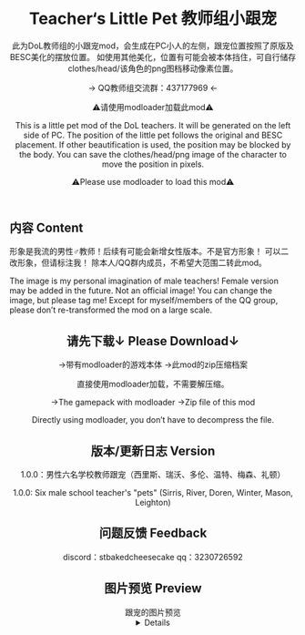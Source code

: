 <header>

# Teacher‘s Little Pet 教师组小跟宠

此为DoL教师组的小跟宠mod，会生成在PC小人的左侧，跟宠位置按照了原版及BESC美化的摆放位置。
如使用其他美化，位置有可能会被本体挡住，可自行储存clothes/head/该角色的png图档移动像素位置。

→ QQ教师组交流群：437177969 ←

⚠️请使用modloader加载此mod⚠️

This is a little pet mod of the DoL teachers.
It will be generated on the left side of PC.
The position of the little pet follows the original and BESC placement.
If other beautification is used, the position may be blocked by the body.
You can save the clothes/head/png image of the character to move the position in pixels.

⚠️Please use modloader to load this mod⚠️

</header>

## 内容 Content

形象是我流的男性♂教师！后续有可能会新增女性版本。不是官方形象！
可以二改形象，但请标注我！
除本人/QQ群内成员，不希望大范围二转此mod。

The image is my personal imagination of male teachers! 
Female version may be added in the future. Not an official image!
You can change the image, but please tag me! 
Except for myself/members of the QQ group, please don’t re-transformed the mod on a large scale.

<header>

## 请先下载↓ Please Download↓

→带有modloader的游戏本体
→此mod的zip压缩档案

直接使用modloader加载，不需要解压缩。

→The gamepack with modloader 
→Zip file of this mod

Directly using modloader, you don’t have to decompress the file.

<header>

## 版本/更新日志 Version

1.0.0：男性六名学校教师跟宠（西里斯、瑞沃、多伦、温特、梅森、礼顿）

1.0.0: Six male school teacher's "pets" (Sirris, River, Doren, Winter, Mason, Leighton)

<header>

## 问题反馈 Feedback

discord：stbakedcheesecake
qq：3230726592
  
<header>

## 图片预览 Preview

<summary>跟宠的图片预览</summary>

<details>

![1734417152866](https://github.com/user-attachments/assets/91b74140-effa-4627-bc57-5a1f7b56eee5)
![Picsart_24-12-17_14-29-03-161](https://github.com/user-attachments/assets/b0d70110-ea48-4f29-96bd-056579be0f06)

<details>
